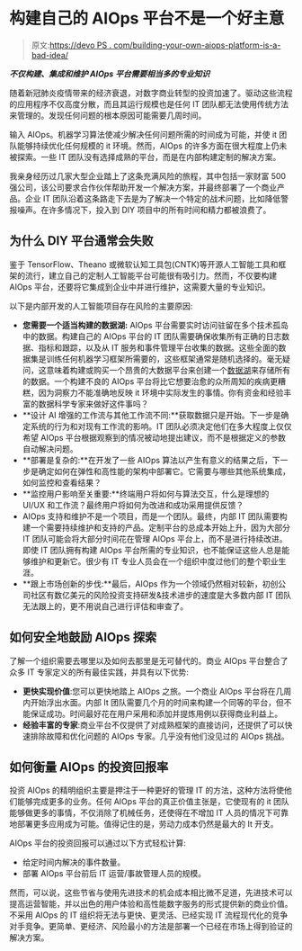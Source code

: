 # 构建自己的 AIOps 平台不是一个好主意

> 原文:[https://devo PS . com/building-your-own-aiops-platform-is-a-bad-idea/](https://devops.com/building-your-own-aiops-platform-is-a-bad-idea/)

***不仅构建、集成和维护 AIOps 平台需要相当多的专业知识***

随着新冠肺炎疫情带来的经济衰退，对数字商业转型的投资加速了。驱动这些流程的应用程序不仅高度分散，而且其运行规模也是任何 IT 团队都无法使用传统方法来管理的。发现任何问题的根本原因可能需要几周时间。

输入 AIOps。机器学习算法使减少解决任何问题所需的时间成为可能，并使 it 团队能够持续优化任何规模的 it 环境。然而，AIOps 的许多方面在很大程度上仍未被探索。一些 IT 团队没有选择成熟的平台，而是在内部构建定制的解决方案。

我亲身经历过几家大型企业踏上了这条充满风险的旅程，其中包括一家财富 500 强公司，该公司要求合作伙伴帮助开发一个解决方案，并最终部署了一个商业产品。企业 IT 团队沿着这条路走下去是为了解决一个特定的战术问题，比如降低警报噪声。在许多情况下，投入到 DIY 项目中的所有时间和精力都被浪费了。

## 为什么 DIY 平台通常会失败

鉴于 TensorFlow、Theano 或微软认知工具包(CNTK)等开源人工智能工具和框架的流行，建立自己的定制人工智能平台可能很有吸引力。然而，不仅要构建 AIOps 平台，还要将它集成到企业中并进行维护，这需要大量的专业知识。

以下是内部开发的人工智能项目存在风险的主要原因:

*   **您需要一个适当构建的数据湖:** AIOps 平台需要实时访问驻留在多个技术孤岛中的数据。构建自己的 AIOps 平台的 IT 团队需要确保收集所有正确的日志数据、指标和跟踪，以及从 IT 服务和事件管理平台收集的数据。这些全面的数据集是训练任何机器学习框架所需要的，这些框架通常是随机选择的。毫无疑问，这意味着构建或购买一个昂贵的大数据平台来创建一个[数据湖](https://en.wikipedia.org/wiki/Data_lake)来存储所有的数据。一个构建不良的 AIOps 平台将比它想要治愈的众所周知的疾病更糟糕，因为洞察力不能准确地反映 it 环境中实际发生的事情。你有资金和经验丰富的数据科学专家来做好这件事吗？
*   **设计 AI 增强的工作流与其他工作流不同:**获取数据只是开始。下一步是确定系统的行为和对现有工作流的影响。IT 团队必须决定他们在多大程度上仅仅希望 AIOps 平台根据观察到的情况被动地提出建议，而不是根据定义的参数自动解决问题。
*   **部署是复杂的:**在开发了一些 AIOps 算法以产生有意义的结果之后，下一步是确定如何在弹性和高性能的架构中部署它。它需要与哪些其他系统集成，如何监控和查看结果？
*   **监控用户影响至关重要:**终端用户将如何与算法交互，什么是理想的 UI/UX 和工作流？最终用户将如何为改进和成功采用提供反馈？
*   AIOps 支持和维护不是一个项目，而是一个团队。最终，内部 IT 团队需要构建一个需要持续维护和支持的产品。定制平台的总成本开始上升，因为大部分 IT 团队可能会将大部分时间花在管理 AIOps 平台上，而不是进行持续改进。即使 IT 团队拥有构建 AIOps 平台所需的专业知识，也不能保证这些人总是能够维护和更新它。很少有 IT 专业人员会在一个组织中度过他们的整个职业生涯。
*   **跟上市场创新的步伐:**最后，AIOps 作为一个领域仍然相对较新，初创公司社区有数亿美元的风险投资支持研发&技术进步的速度是大多数内部 IT 团队无法跟上的，更不用说自己进行评估和审查了。

## 如何安全地鼓励 AIOps 探索

了解一个组织需要去哪里以及如何去那里是无可替代的。商业 AIOps 平台整合了众多 IT 专家定义的所有最佳实践，并具有以下优势:

*   **更快实现价值**:您可以更快地踏上 AIOps 之旅。一个商业 AIOps 平台将在几周内开始浮出水面。内部 It 团队需要几个月的时间来构建一个同等的平台，但不能保证成功。时间最好花在用户采用和添加并提炼用例以获得商业利益上。
*   **经验丰富的专家**:商业平台不仅提供了对成熟框架的直接访问，还提供了可以快速排除故障和优化问题的 AIOps 专家。几乎没有他们没见过的 AIOps 挑战。

## 如何衡量 AIOps 的投资回报率

投资 AIOps 的精明组织主要是押注于一种更好的管理 IT 的方法，这种方法将使他们能够完成更多的业务。任何 AIOps 平台的真正价值主张是，它使现有的 it 团队能够做更多的事情，不仅消除了机械任务，还使得在不增加 IT 人员的情况下可靠地部署更多应用成为可能。值得记住的是，劳动力成本仍然是最大的 It 开支。

AIOps 平台的投资回报可以通过以下方式轻松计算:

*   给定时间内解决的事件数量。
*   部署 AIOps 平台前后 IT 运营/事故管理人员的规模。

然而，可以说，这些节省与使用先进技术的机会成本相比微不足道，先进技术可以提高运营智能，并以出色的用户体验和高性能数字服务的形式提供新的商业价值。不采用 AIOps 的 IT 组织将无法与更快、更灵活、已经实现 IT 流程现代化的竞争对手竞争。更简单、更经济、风险最小的方法是部署一个已经在市场上得到验证的解决方案。